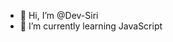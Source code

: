 - 👋 Hi, I’m @Dev-Siri
- 🌱 I’m currently learning JavaScript
<!---
Dev-Siri/Dev-Siri is a ✨ special ✨ repository because its `README.md` (this file) appears on your GitHub profile.
You can click the Preview link to take a look at your changes.
--->
